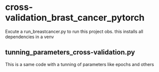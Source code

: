 # cross-validation_brast_cancer_pytorch

Excute a run_breastcancer.py to run this project
obs. this installs all dependencies in a venv

## tunning_parameters_cross-validation.py

This is a same code with a tunning of parameters like epochs and others
